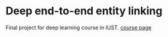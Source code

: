 # Deep end-to-end entity linking

Final project for deep learning course in IUST.
[course page](https://iust-deep-learning.github.io/972/)

